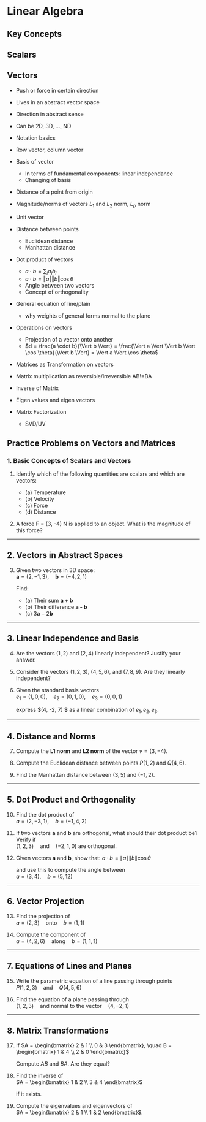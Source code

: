# Linear Algebra
## Key Concepts
## Scalars
## Vectors
- Push or force in certain direction
- Lives in an abstract vector space
- Direction in abstract sense
- Can be 2D, 3D, ..., ND
- Notation basics
- Row vector, column vector
- Basis of vector
    - In terms of fundamental components: linear independance
    - Changing of basis
- Distance of a point from origin
- Magnitude/norms of vectors $L_1$ and $L_2$ norm, $L_p$ norm
- Unit vector
- Distance between points
    - Euclidean distance
    - Manhattan distance
- Dot product of vectors
    - $a \cdot b = \sum_i a_i b_i$
    - $a \cdot b = \Vert a\Vert \Vert b \Vert \cos \theta$
    - Angle between two vectors
    - Concept of orthogonality
- General equation of line/plain
    - why weights of general forms normal to the plane

- Operations on vectors
    - Projection of a vector onto another
    - $d = \frac{a \cdot b}{\Vert b \Vert} = \frac{\Vert a \Vert \Vert b \Vert \cos \theta}{\Vert b \Vert} = \Vert a \Vert \cos \theta$

- Matrices as Transformation on vectors
- Matrix multiplication as reversible/irreversible AB!=BA
- Inverse of Matrix
- Eigen values and eigen vectors
- Matrix Factorization
    - SVD/UV


## Practice Problems on Vectors and Matrices

### 1. Basic Concepts of Scalars and Vectors
1. Identify which of the following quantities are scalars and which are vectors:  
   - (a) Temperature  
   - (b) Velocity  
   - (c) Force  
   - (d) Distance  

2. A force **F** = (3, -4) N is applied to an object. What is the magnitude of this force?

---

## 2. Vectors in Abstract Spaces
3. Given two vectors in 3D space:  
   $\mathbf{a} = (2, -1, 3), \quad \mathbf{b} = (-4, 2, 1)$
   
   Find:  
   - (a) Their sum **a + b**  
   - (b) Their difference **a - b**  
   - (c) $3\mathbf{a} - 2\mathbf{b}$  

---

## 3. Linear Independence and Basis
4. Are the vectors $(1,2)$ and $(2,4)$ linearly independent? Justify your answer.

5. Consider the vectors $(1, 2, 3)$, $(4, 5, 6)$, and $(7, 8, 9)$. Are they linearly independent?

6. Given the standard basis vectors  
   $e_1 = (1,0,0), \quad e_2 = (0,1,0), \quad e_3 = (0,0,1)$
   
   express $(4, -2, 7) $ as a linear combination of $e_1, e_2, e_3$.

---

## 4. Distance and Norms
7. Compute the **L1 norm** and **L2 norm** of the vector $v = (3, -4)$.

8. Compute the Euclidean distance between points $P(1,2)$ and $Q(4,6)$.

9. Find the Manhattan distance between $(3,5)$ and $(-1,2)$.

---

## 5. Dot Product and Orthogonality
10. Find the dot product of  
    $a = (2, -3, 1), \quad b = (-1, 4, 2)$

11. If two vectors **a** and **b** are orthogonal, what should their dot product be? Verify if  
    $(1, 2, 3) \quad \text{and} \quad (-2, 1, 0)$
    are orthogonal.

12. Given vectors **a** and **b**, show that:
    $a \cdot b = \|a\| \|b\| \cos \theta$
    
    and use this to compute the angle between  
    $a = (3,4), \quad b = (5,12)$

---

## 6. Vector Projection
13. Find the projection of  
    $a = (2, 3) \quad \text{onto} \quad b = (1,1)$

14. Compute the component of  
    $a = (4, 2, 6) \quad \text{along} \quad b = (1,1,1)$

---

## 7. Equations of Lines and Planes
15. Write the parametric equation of a line passing through points  
    $P(1,2,3) \quad \text{and} \quad Q(4,5,6)$

16. Find the equation of a plane passing through  
    $(1,2,3) \quad \text{and normal to the vector} \quad (4,-2,1)$

---

## 8. Matrix Transformations
17. If  $A = \begin{bmatrix} 2 & 1 \\ 0 & 3 \end{bmatrix}, \quad 
    B = \begin{bmatrix} 1 & 4 \\ 2 & 0 \end{bmatrix}$
    
    Compute $AB$ and $BA$. Are they equal?

18. Find the inverse of  
    $A = \begin{bmatrix} 1 & 2 \\ 3 & 4 \end{bmatrix}$
    
    if it exists.

19. Compute the eigenvalues and eigenvectors of  
    $A = \begin{bmatrix} 2 & 1 \\ 1 & 2 \end{bmatrix}$.




